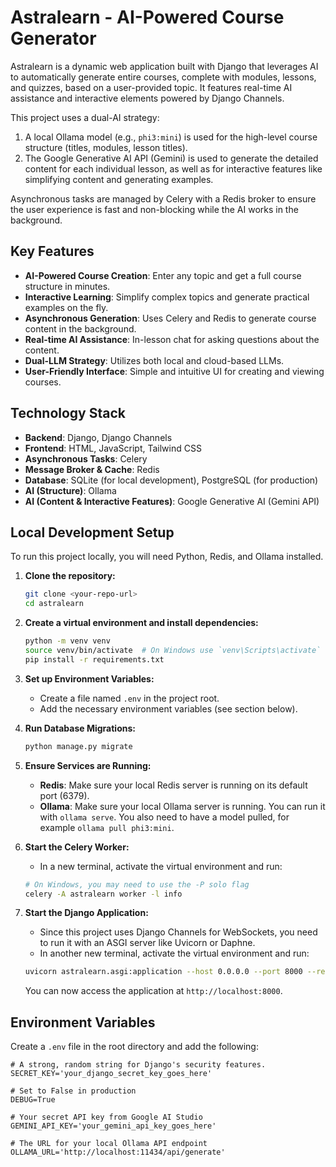 # Astralearn - AI-Powered Course Generator

Astralearn is a dynamic web application built with Django that leverages AI to automatically generate entire courses, complete with modules, lessons, and quizzes, based on a user-provided topic. It features real-time AI assistance and interactive elements powered by Django Channels.

This project uses a dual-AI strategy:
1.  A local Ollama model (e.g., `phi3:mini`) is used for the high-level course structure (titles, modules, lesson titles).
2.  The Google Generative AI API (Gemini) is used to generate the detailed content for each individual lesson, as well as for interactive features like simplifying content and generating examples.

Asynchronous tasks are managed by Celery with a Redis broker to ensure the user experience is fast and non-blocking while the AI works in the background.

## Key Features

-   **AI-Powered Course Creation**: Enter any topic and get a full course structure in minutes.
-   **Interactive Learning**: Simplify complex topics and generate practical examples on the fly.
-   **Asynchronous Generation**: Uses Celery and Redis to generate course content in the background.
-   **Real-time AI Assistance**: In-lesson chat for asking questions about the content.
-   **Dual-LLM Strategy**: Utilizes both local and cloud-based LLMs.
-   **User-Friendly Interface**: Simple and intuitive UI for creating and viewing courses.

## Technology Stack

-   **Backend**: Django, Django Channels
-   **Frontend**: HTML, JavaScript, Tailwind CSS
-   **Asynchronous Tasks**: Celery
-   **Message Broker & Cache**: Redis
-   **Database**: SQLite (for local development), PostgreSQL (for production)
-   **AI (Structure)**: Ollama
-   **AI (Content & Interactive Features)**: Google Generative AI (Gemini API)

## Local Development Setup

To run this project locally, you will need Python, Redis, and Ollama installed.

1.  **Clone the repository:**
    ```bash
    git clone <your-repo-url>
    cd astralearn
    ```

2.  **Create a virtual environment and install dependencies:**
    ```bash
    python -m venv venv
    source venv/bin/activate  # On Windows use `venv\Scripts\activate`
    pip install -r requirements.txt
    ```

3.  **Set up Environment Variables:**
    -   Create a file named `.env` in the project root.
    -   Add the necessary environment variables (see section below).

4.  **Run Database Migrations:**
    ```bash
    python manage.py migrate
    ```

5.  **Ensure Services are Running:**
    -   **Redis**: Make sure your local Redis server is running on its default port (6379).
    -   **Ollama**: Make sure your local Ollama server is running. You can run it with `ollama serve`. You also need to have a model pulled, for example `ollama pull phi3:mini`.

6.  **Start the Celery Worker:**
    -   In a new terminal, activate the virtual environment and run:
    ```bash
    # On Windows, you may need to use the -P solo flag
    celery -A astralearn worker -l info
    ```

7.  **Start the Django Application:**
    -   Since this project uses Django Channels for WebSockets, you need to run it with an ASGI server like Uvicorn or Daphne.
    -   In another new terminal, activate the virtual environment and run:
    ```bash
    uvicorn astralearn.asgi:application --host 0.0.0.0 --port 8000 --reload
    ```
    You can now access the application at `http://localhost:8000`.

## Environment Variables

Create a `.env` file in the root directory and add the following:

```
# A strong, random string for Django's security features.
SECRET_KEY='your_django_secret_key_goes_here'

# Set to False in production
DEBUG=True

# Your secret API key from Google AI Studio
GEMINI_API_KEY='your_gemini_api_key_goes_here'

# The URL for your local Ollama API endpoint
OLLAMA_URL='http://localhost:11434/api/generate'
```